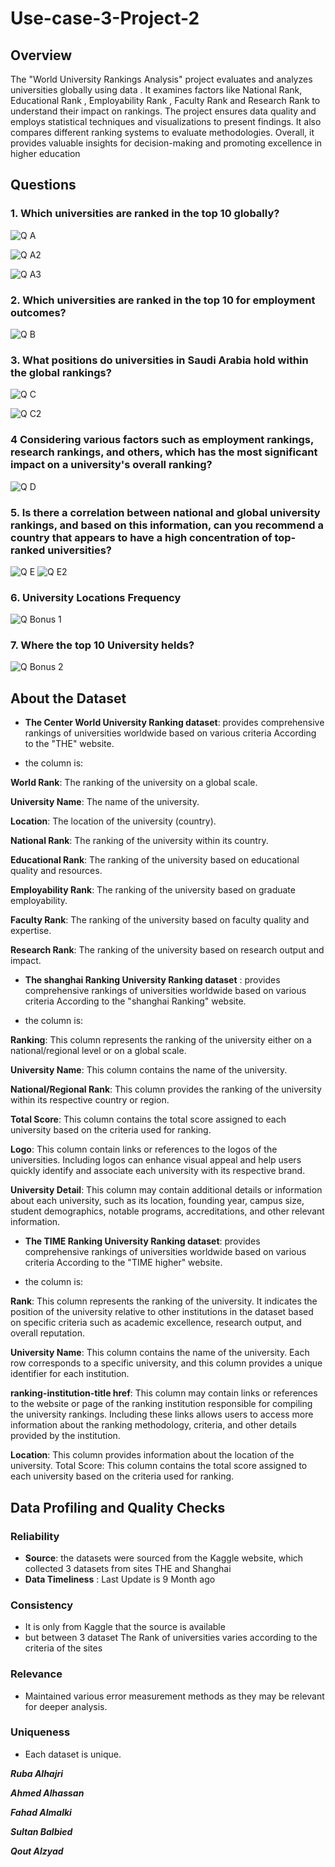 # Use-case-3-Project-2
## Overview
The "World University Rankings Analysis" project evaluates and analyzes universities globally using data . It examines factors like National Rank, Educational Rank , Employability Rank , Faculty Rank and Research Rank to understand their impact on rankings. The project ensures data quality and employs statistical techniques and visualizations to present findings. It also compares different ranking systems to evaluate methodologies. Overall, it provides valuable insights for decision-making and promoting excellence in higher education

## Questions
### 1. Which universities are ranked in the top 10 globally?
![Q A](https://github.com/RubaAlhajri/Use-case-3-Project-2/assets/109194138/f0ba53ec-a838-4eb5-8771-6b5b6da58ce7)

![Q A2](https://github.com/RubaAlhajri/Use-case-3-Project-2/assets/109194138/f658d4e0-d9ee-4bae-866f-6c6fa8d619d2)

![Q A3](https://github.com/RubaAlhajri/Use-case-3-Project-2/assets/109194138/044f9314-c076-4e5f-b92c-1577d4ffa142)


### 2. Which universities are ranked in the top 10 for employment outcomes?
![Q B](https://github.com/RubaAlhajri/Use-case-3-Project-2/assets/109194138/7f9f9271-9a01-4da4-983e-36ea65aec1fc)

### 3. What positions do universities in Saudi Arabia hold within the global rankings?
![Q C](https://github.com/RubaAlhajri/Use-case-3-Project-2/assets/109194138/6884175c-611d-4f07-8b56-b77b0644f45e)

![Q C2](https://github.com/RubaAlhajri/Use-case-3-Project-2/assets/109194138/33860d8f-1a66-443c-bb68-155017862bbf)

### 4 Considering various factors such as employment rankings, research rankings, and others, which has the most significant impact on a university's overall ranking?
![Q D](https://github.com/RubaAlhajri/Use-case-3-Project-2/assets/109194138/68184909-0197-4351-a4bd-c230fe061428)


### 5. Is there a correlation between national and global university rankings, and based on this information, can you recommend a country that appears to have a high concentration of top-ranked universities?
![Q E](https://github.com/RubaAlhajri/Use-case-3-Project-2/assets/109194138/dad9a0bc-81a2-4d7a-aa40-19b938abc9a3)
![Q E2](https://github.com/RubaAlhajri/Use-case-3-Project-2/assets/109194138/5cbd21ed-ebcf-44a0-9381-dd7946742bc6)

### 6. University Locations Frequency
![Q Bonus 1](https://github.com/RubaAlhajri/Use-case-3-Project-2/assets/109194138/3dcd33a0-19e0-41fb-a285-22deabc7e9c6)

### 7. Where the top 10 University helds?
![Q Bonus 2](https://github.com/RubaAlhajri/Use-case-3-Project-2/assets/109194138/864415a0-57b1-4846-9da5-279ddd4c356a)


## About the Dataset
- **The Center World University Ranking dataset**: provides comprehensive rankings of universities worldwide based on various criteria According to the "THE" website.
 
- the column is:

**World Rank**: The ranking of the university on a global scale.

**University Name**: The name of the university.

**Location**: The location of the university (country).

**National Rank**: The ranking of the university within its country.

**Educational Rank**: The ranking of the university based on educational quality and resources.

**Employability Rank**: The ranking of the university based on graduate employability.

**Faculty Rank**: The ranking of the university based on faculty quality and expertise.

**Research Rank**: The ranking of the university based on research output and impact.


- **The shanghai Ranking University Ranking dataset** :  provides comprehensive rankings of universities worldwide based on various criteria According to the "shanghai Ranking" website.
  
- the column is:

**Ranking**: This column represents the ranking of the university either on a national/regional level or on a global scale. 

**University Name**: This column contains the name of the university. 

**National/Regional Rank**: This column provides the ranking of the university within its respective country or region.

**Total Score**: This column contains the total score assigned to each university based on the criteria used for ranking. 

**Logo**: This column  contain links or references to the logos of the universities. Including logos can enhance visual appeal and help users quickly identify and associate each university with its respective brand.


**University Detail**: This column may contain additional details or information about each university, such as its location, founding year, campus size, student demographics, notable programs, accreditations, and other relevant information.


- **The TIME Ranking University Ranking dataset**: provides comprehensive rankings of universities worldwide based on various criteria According to the "TIME higher" website.

- the column is:

**Rank**: This column represents the ranking of the university. It indicates the position of the university relative to other institutions in the dataset based on specific criteria such as academic excellence, research output, and overall reputation.

**University Name**: This column contains the name of the university. Each row corresponds to a specific university, and this column provides a unique identifier for each institution.

**ranking-institution-title href**: This column may contain links or references to the website or page of the ranking institution responsible for compiling the university rankings. Including these links allows users to access more information about the ranking methodology, criteria, and other details provided by the institution.

**Location**: This column provides information about the location of the university.
Total Score: This column contains the total score assigned to each university based on the criteria used for ranking.
  

## Data Profiling and Quality Checks
### Reliability
- **Source**: the datasets were sourced from the Kaggle website, which collected 3 datasets from sites THE and Shanghai
- **Data Timeliness** : Last Update is 9 Month ago

### Consistency
- It is only from Kaggle that the source is available
- but between 3 dataset The Rank of universities varies according to the criteria of the sites

### Relevance
- Maintained various error measurement methods as they may be relevant for deeper analysis.

### Uniqueness
- Each dataset is unique.



**_Ruba Alhajri_**

**_Ahmed Alhassan_**

**_Fahad Almalki_**

**_Sultan Balbied_**

**_Qout Alzyad_**







